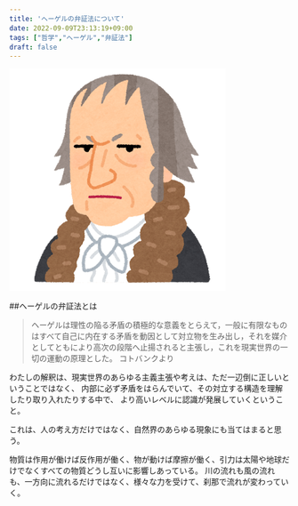 ```yaml
---
title: 'ヘーゲルの弁証法について'
date: 2022-09-09T23:13:19+09:00
tags: ["哲学","ヘーゲル","弁証法"]
draft: false
---
```


![img.png](images/img.png)

##ヘーゲルの弁証法とは
> ヘーゲルは理性の陥る矛盾の積極的な意義をとらえて，一般に有限なものはすべて自己に内在する矛盾を動因として対立物を生み出し，それを媒介としてともにより高次の段階へ止揚されると主張し，これを現実世界の一切の運動の原理とした。
> コトバンクより

わたしの解釈は、現実世界のあらゆる主義主張や考えは、ただ一辺倒に正しいということではなく、
内部に必ず矛盾をはらんでいて、その対立する構造を理解したり取り入れたりする中で、
より高いレベルに認識が発展していくということ。

これは、人の考え方だけではなく、自然界のあらゆる現象にも当てはまると思う。

物質は作用が働けば反作用が働く、物が動けば摩擦が働く、引力は太陽や地球だけでなくすべての物質どうし互いに影響しあっている。
川の流れも風の流れも、一方向に流れるだけではなく、様々な力を受けて、刹那で流れが変わっていく。

<!-- ##ヘーゲルの弁証法の例 -->

